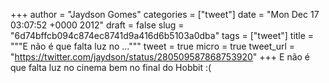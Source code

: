 
+++
author = "Jaydson Gomes"
categories = ["tweet"]
date = "Mon Dec 17 03:07:52 +0000 2012"
draft = false
slug = "6d74bffcb094c874ec8741d9a416d6b5103a0dba"
tags = ["tweet"]
title = """E não é que falta luz no ..."""
tweet = true
micro = true
tweet_url = "https://twitter.com/jaydson/status/280509587868753920"
+++
E não é que falta luz no cinema bem no final do Hobbit :(
